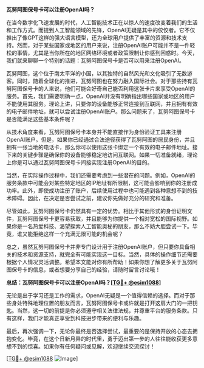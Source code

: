 **瓦努阿图保号卡可以注册OpenAI吗？**

在当今数字化飞速发展的时代，人工智能技术正在以惊人的速度改变着我们的生活和工作方式。而提到人工智能领域的先锋，OpenAI无疑是其中的佼佼者。它不仅推出了像GPT这样的强大语言模型，还为全球用户提供了丰富的资源和技术支持。然而，对于某些国家或地区的用户来说，注册OpenAI账户可能并不是一件轻松的事情，尤其是当你所在的地区网络环境或者政策限制让你感到困惑时。今天，我们就来聊聊一个特别的话题：瓦努阿图保号卡是否可以用来注册OpenAI。

瓦努阿图，这个位于南太平洋的小国，以其独特的自然风光和文化吸引了无数游客。同时，随着全球化的推进，瓦努阿图也在努力融入国际社会。对于那些持有瓦努阿图保号卡的人来说，他们可能会好奇自己能否利用这张卡片来享受OpenAI的服务。首先，我们需要明确一点，OpenAI并没有明确指出哪些国家或地区的用户不能使用其服务。理论上讲，只要你的设备能够正常连接到互联网，并且拥有有效的电子邮件地址，就可以尝试注册OpenAI账户。那么问题来了，瓦努阿图保号卡是否能满足这些基本条件呢？

从技术角度来看，瓦努阿图保号卡本身并不能直接作为身份验证工具来注册OpenAI账户。但是，如果你已经通过合法途径获得了瓦努阿图的居民身份，并且拥有一张当地的电话卡，那么你可以使用这张卡绑定一个有效的电子邮件地址。接下来的关键步骤是确保你的设备能够稳定地访问互联网。如果一切准备就绪，理论上你是可以通过瓦努阿图保号卡间接实现注册OpenAI的目的。

当然，在实际操作过程中，我们还需要考虑到一些潜在的问题。例如，OpenAI的服务条款中可能会对某些特定地区的IP地址有所限制，这可能会影响到你的注册成功率。此外，即使成功注册了账户，后续使用过程中也可能遇到各种意想不到的技术障碍。因此，在决定是否尝试之前，建议你先做好充分的研究和准备。

尽管如此，瓦努阿图保号卡仍然具有一定的优势。相比于其他形式的身份证明文件，瓦努阿图保号卡更容易获取，并且能够为你提供一个相对宽松的国际视野。如果你是一名热爱科技、渴望探索人工智能奥秘的朋友，那么不妨大胆尝试一下。毕竟，谁又能拒绝这样一个充满无限可能的机会呢？

总之，虽然瓦努阿图保号卡并非专门设计用于注册OpenAI账户，但只要你具备相关的技术和资源支持，就完全有可能实现这一目标。当然，具体的操作细节还需要根据个人情况灵活调整。希望本文能对你有所帮助！如果你想了解更多关于瓦努阿图保号卡的信息，或者想要分享自己的经验，请随时留言讨论哦！

**总结：瓦努阿图保号卡可以注册OpenAI吗？[[TG💪+ @esim1088](https://t.me/s/esim1088)]**

无论是出于学习还是工作的需求，OpenAI无疑是一个值得信赖的选择。而对于那些身处特殊地理位置的朋友而言，瓦努阿图保号卡或许就是打开这扇大门的一把钥匙。当然，这一切的前提是你必须遵守相关法律法规，并尊重平台的服务条款。只有这样，我们才能真正享受到科技进步带来的便利与乐趣。

最后，再次强调一下，无论你最终是否选择尝试，最重要的是保持开放的心态去拥抱变化。毕竟，在这个日新月异的时代里，勇于迈出第一步的人往往能收获更多意想不到的惊喜。如果你有任何疑问或见解，欢迎继续交流探讨！

[[TG💪+ @esim1088](https://t.me/s/esim1088) ![Image](https://i.postimg.cc/4NQfJmqS/Snipaste-2025-05-13-00-14-12.png)]